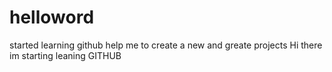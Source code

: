 # helloword
started learning github help me to create  a new and greate projects
Hi there im starting leaning  GITHUB
